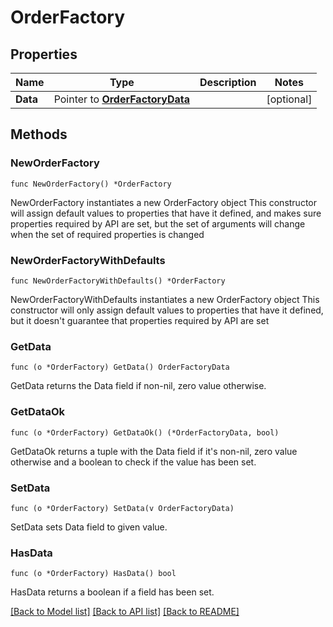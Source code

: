 # OrderFactory

## Properties

Name | Type | Description | Notes
------------ | ------------- | ------------- | -------------
**Data** | Pointer to [**OrderFactoryData**](OrderFactoryData.md) |  | [optional] 

## Methods

### NewOrderFactory

`func NewOrderFactory() *OrderFactory`

NewOrderFactory instantiates a new OrderFactory object
This constructor will assign default values to properties that have it defined,
and makes sure properties required by API are set, but the set of arguments
will change when the set of required properties is changed

### NewOrderFactoryWithDefaults

`func NewOrderFactoryWithDefaults() *OrderFactory`

NewOrderFactoryWithDefaults instantiates a new OrderFactory object
This constructor will only assign default values to properties that have it defined,
but it doesn't guarantee that properties required by API are set

### GetData

`func (o *OrderFactory) GetData() OrderFactoryData`

GetData returns the Data field if non-nil, zero value otherwise.

### GetDataOk

`func (o *OrderFactory) GetDataOk() (*OrderFactoryData, bool)`

GetDataOk returns a tuple with the Data field if it's non-nil, zero value otherwise
and a boolean to check if the value has been set.

### SetData

`func (o *OrderFactory) SetData(v OrderFactoryData)`

SetData sets Data field to given value.

### HasData

`func (o *OrderFactory) HasData() bool`

HasData returns a boolean if a field has been set.


[[Back to Model list]](../README.md#documentation-for-models) [[Back to API list]](../README.md#documentation-for-api-endpoints) [[Back to README]](../README.md)


